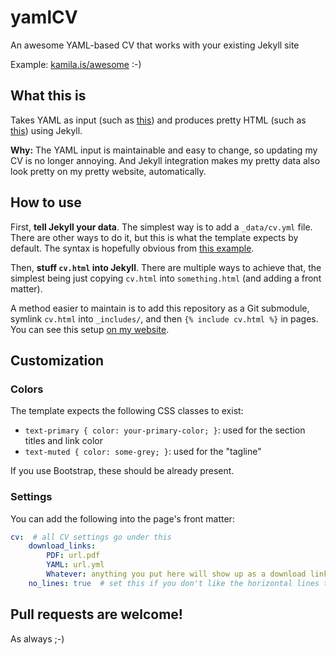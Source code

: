 yamlCV
======

An awesome YAML-based CV that works with your existing Jekyll site

Example: [kamila.is/awesome](https://kamila.is/awesome) :-)

What this is
------------

Takes YAML as input (such as [this](https://github.com/AnotherKamila/kamila.is/blob/master/_data/cv.yml)) and produces pretty HTML (such as [this](https://kamila.is/awesome)) using Jekyll.

**Why:** The YAML input is maintainable and easy to change, so updating my CV is no longer annoying.
And Jekyll integration makes my pretty data also look pretty on my pretty website, automatically.

How to use
----------

First, **tell Jekyll your data**. The simplest way is to add a `_data/cv.yml` file. There are other ways to do it, but this is what the template expects by default. The syntax is hopefully obvious from [this example](./example-data.yml).

Then, **stuff `cv.html` into Jekyll**. There are multiple ways to achieve that, the simplest being just copying `cv.html` into `something.html` (and adding a front matter).

A method easier to maintain is to add this repository as a Git submodule, symlink `cv.html` into `_includes/`, and then `{% include cv.html %}` in pages. You can see this setup [on my website](https://github.com/AnotherKamila/kamila.is/blob/master/cv/index.html).

Customization
-------------

### Colors

The template expects the following CSS classes to exist:

- `text-primary { color: your-primary-color; }`: used for the section titles and link color
- `text-muted { color: some-grey; }`: used for the "tagline"

If you use Bootstrap, these should be already present.

### Settings

You can add the following into the page's front matter:

```yaml
cv:  # all CV settings go under this
    download_links:
        PDF: url.pdf
        YAML: url.yml
        Whatever: anything you put here will show up as a download link in the upper right corner
    no_lines: true  # set this if you don't like the horizontal lines that go with section titles
```

Pull requests are welcome!
--------------------------

As always ;-)
